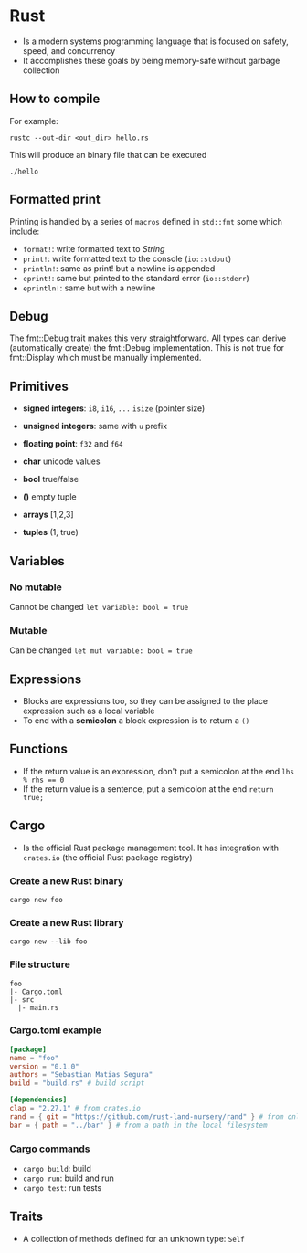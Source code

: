 # Rust

- Is a modern systems programming language that is focused on safety, speed, and concurrency
- It accomplishes these goals by being memory-safe without garbage collection

## How to compile

For example:

`rustc --out-dir <out_dir> hello.rs`

This will produce an binary file that can be executed

`./hello`

## Formatted print

Printing is handled by a series of `macros` defined in `std::fmt` some which include:

- `format!`: write formatted text to _String_
- `print!`: write formatted text to the console (`io::stdout`)
- `println!`: same as print! but a newline is appended
- `eprint!`: same but printed to the standard error (`io::stderr`)
- `eprintln!`: same but with a newline

## Debug

The fmt::Debug trait makes this very straightforward. All types can derive (automatically create) the fmt::Debug implementation. This is not true for fmt::Display which must be manually implemented.

## Primitives

- **signed integers**: `i8`, `i16`, `...` `isize` (pointer size)
- **unsigned integers**: same with `u` prefix
- **floating point**: `f32` and `f64`
- **char** unicode values
- **bool** true/false
- **()** empty tuple

- **arrays** [1,2,3]
- **tuples** (1, true)

## Variables

### No mutable

Cannot be changed
`let variable: bool = true`

### Mutable

Can be changed
`let mut variable: bool = true`

## Expressions

- Blocks are expressions too, so they can be assigned to the place expression such as a local variable
- To end with a **semicolon** a block expression is to return a `()`

## Functions

- If the return value is an expression, don't put a semicolon at the end
  `lhs % rhs == 0`
- If the return value is a sentence, put a semicolon at the end
  `return true;`

## Cargo

- Is the official Rust package management tool. It has integration with `crates.io` (the official Rust package registry)

### Create a new Rust binary

`cargo new foo`

### Create a new Rust library

`cargo new --lib foo`

### File structure

```
foo
|- Cargo.toml
|- src
  |- main.rs
```

### Cargo.toml example

```toml
[package]
name = "foo"
version = "0.1.0"
authors = "Sebastian Matias Segura"
build = "build.rs" # build script

[dependencies]
clap = "2.27.1" # from crates.io
rand = { git = "https://github.com/rust-land-nursery/rand" } # from online repo
bar = { path = "../bar" } # from a path in the local filesystem
```

### Cargo commands

- `cargo build`: build
- `cargo run`: build and run
- `cargo test`: run tests

## Traits

- A collection of methods defined for an unknown type: `Self`
